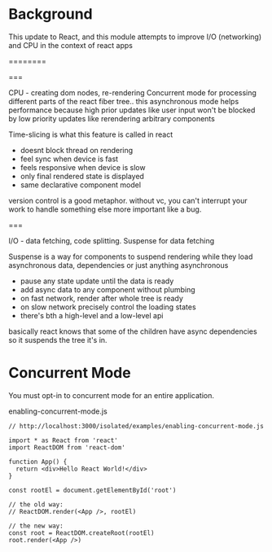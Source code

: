 # Background

This update to React, and this module attempts to improve I/O (networking) and
CPU in the context of react apps

========

===

CPU - creating dom nodes, re-rendering Concurrent mode for processing different
parts of the react fiber tree.. this asynchronous mode helps performance because
high prior updates like user input won't be blocked by low priority updates like
rerendering arbitrary components

Time-slicing is what this feature is called in react

- doesnt block thread on rendering
- feel sync when device is fast
- feels responsive when device is slow
- only final rendered state is displayed
- same declarative component model

version control is a good metaphor. without vc, you can't interrupt your work to
handle something else more important like a bug.

===

I/O - data fetching, code splitting. Suspense for data fetching

Suspense is a way for components to suspend rendering while they load
asynchronous data, dependencies or just anything asynchronous

- pause any state update until the data is ready
- add async data to any component without plumbing
- on fast network, render after whole tree is ready
- on slow network precisely control the loading states
- there's bth a high-level and a low-level api

basically react knows that some of the children have async dependencies so it
suspends the tree it's in.

# Concurrent Mode

You must opt-in to concurrent mode for an entire application.

enabling-concurrent-mode.js

```
// http://localhost:3000/isolated/examples/enabling-concurrent-mode.js

import * as React from 'react'
import ReactDOM from 'react-dom'

function App() {
  return <div>Hello React World!</div>
}

const rootEl = document.getElementById('root')

// the old way:
// ReactDOM.render(<App />, rootEl)

// the new way:
const root = ReactDOM.createRoot(rootEl)
root.render(<App />)
```
